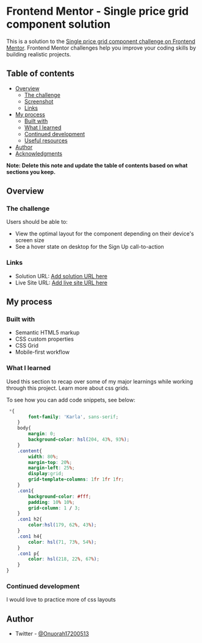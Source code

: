# Frontend Mentor - Single price grid component solution

This is a solution to the [Single price grid component challenge on Frontend Mentor](https://www.frontendmentor.io/challenges/single-price-grid-component-5ce41129d0ff452fec5abbbc). Frontend Mentor challenges help you improve your coding skills by building realistic projects. 

## Table of contents

- [Overview](#overview)
  - [The challenge](#the-challenge)
  - [Screenshot](#screenshot)
  - [Links](#links)
- [My process](#my-process)
  - [Built with](#built-with)
  - [What I learned](#what-i-learned)
  - [Continued development](#continued-development)
  - [Useful resources](#useful-resources)
- [Author](#author)
- [Acknowledgments](#acknowledgments)

**Note: Delete this note and update the table of contents based on what sections you keep.**

## Overview

### The challenge

Users should be able to:

- View the optimal layout for the component depending on their device's screen size
- See a hover state on desktop for the Sign Up call-to-action


### Links

- Solution URL: [Add solution URL here](https://your-solution-url.com)
- Live Site URL: [Add live site URL here](https://your-live-site-url.com)

## My process

### Built with

- Semantic HTML5 markup
- CSS custom properties
- CSS Grid
- Mobile-first workflow

### What I learned

Used this section to recap over some of my major learnings while working through this project. Learn more about css grids. 

To see how you can add code snippets, see below:


```css
 *{
        font-family: 'Karla', sans-serif;
    }
    body{
        margin: 0;
        background-color: hsl(204, 43%, 93%);
    }
    .content{
        width: 80%;
        margin-top: 20%;
        margin-left: 25%;
        display:grid;
        grid-template-columns: 1fr 1fr 1fr;
    }
    .con1{
        background-color: #fff;
        padding: 10% 10%;
        grid-column: 1 / 3;
    }
    .con1 h2{
        color:hsl(179, 62%, 43%);
    }
    .con1 h4{
        color: hsl(71, 73%, 54%);
    }
    .con1 p{
        color: hsl(218, 22%, 67%); 
    }
}
```


### Continued development
I would love to practice more of css layouts  


## Author
- Twitter - [@Onuorah17200513](https://www.twitter.com/@Onuorah17200513)

